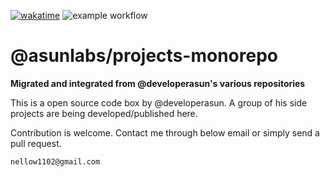 [![wakatime](https://wakatime.com/badge/user/e56daee8-7aae-4b0e-814c-b6bb7f5f841c/project/f9c4df9a-0bea-4fb0-9495-f7804dcee67d.svg)](https://wakatime.com/badge/user/e56daee8-7aae-4b0e-814c-b6bb7f5f841c/project/f9c4df9a-0bea-4fb0-9495-f7804dcee67d) ![example workflow](https://github.com/asunlabs/mycodebox-monorepo/actions/workflows/test.yml/badge.svg)

# @asunlabs/projects-monorepo

**Migrated and integrated from @developerasun's various repositories**

This is a open source code box by @developerasun. A group of his side projects are being developed/published here. 

Contribution is welcome. Contact me through below email or simply send a pull request.

```
nellow1102@gmail.com
```
